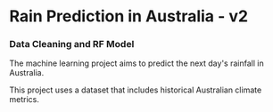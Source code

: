 # Rain Prediction in Australia - v2

### Data Cleaning and RF Model

The machine learning project aims to predict the next day's rainfall in Australia.

This project uses a dataset that includes historical Australian climate metrics.



